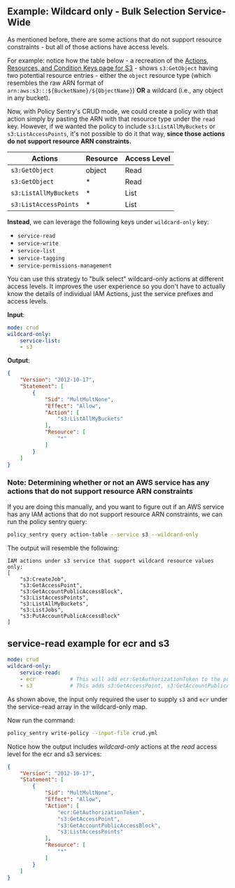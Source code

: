 Example: Wildcard only - Bulk Selection Service-Wide
------------------------------------------------------

As mentioned before, there are some actions that do not support resource constraints - but all of those actions have access levels.

For example: notice how the table below - a recreation of the [Actions, Resources, and Condition Keys page for S3](https://docs.aws.amazon.com/IAM/latest/UserGuide/list_amazons3.html) - shows `s3:GetObject` having two potential resource entries - either the `object` resource type (which resembles the raw ARN format of `arn:aws:s3:::${BucketName}/${ObjectName}`) **OR** a wildcard (i.e., any object in any bucket).

Now, with Policy Sentry's CRUD mode, we could create a policy with that action simply by pasting the ARN with that resource type under the `read` key. However, if we wanted the policy to include `s3:ListAllMyBuckets` or `s3:ListAccessPoints`, it's not possible to do it that way, **since those actions do not support resource ARN constraints.**

| Actions               | Resource | Access Level |
|-----------------------|----------|--------------|
| `s3:GetObject`        | object   | Read         |
| `s3:GetObject`        | *        | Read         |
| `s3:ListAllMyBuckets` | *        | List         |
| `s3:ListAccessPoints` | *        | List         |

**Instead**, we can leverage the following keys under `wildcard-only` key:

* `service-read`
* `service-write`
* `service-list`
* `service-tagging`
* `service-permissions-management`

You can use this strategy to "bulk select" wildcard-only actions at different access levels. It improves the user experience so you don't have to actually know the details of individual IAM Actions, just the service prefixes and access levels.

**Input**:

```yaml
mode: crud
wildcard-only:
    service-list:
    - s3
```

**Output**:

```json
{
    "Version": "2012-10-17",
    "Statement": [
        {
            "Sid": "MultMultNone",
            "Effect": "Allow",
            "Action": [
                "s3:ListAllMyBuckets"
            ],
            "Resource": [
                "*"
            ]
        }
    ]
}
```

### Note: Determining whether or not an AWS service has any actions that do not support resource ARN constraints

If you are doing this manually, and you want to figure out if an AWS service has any IAM actions that do not support resource ARN constraints, we can run the policy sentry query:

```bash
policy_sentry query action-table --service s3 --wildcard-only
```

The output will resemble the following:
```
IAM actions under s3 service that support wildcard resource values only:
[
    "s3:CreateJob",
    "s3:GetAccessPoint",
    "s3:GetAccountPublicAccessBlock",
    "s3:ListAccessPoints",
    "s3:ListAllMyBuckets",
    "s3:ListJobs",
    "s3:PutAccountPublicAccessBlock"
]
```

## service-read example for ecr and s3

```yaml
mode: crud
wildcard-only:
    service-read:
    - ecr           # This will add ecr:GetAuthorizationToken to the policy
    - s3            # This adds s3:GetAccessPoint, s3:GetAccountPublicAccessBlock, s3:ListAccessPoints
```

As shown above, the input only required the user to supply `s3` and `ecr` under the service-read array in the wildcard-only map.

Now run the command:

```bash
policy_sentry write-policy --input-file crud.yml
```

Notice how the output includes *wildcard-only* actions at the *read* access level for the ecr and s3 services:

```json
{
    "Version": "2012-10-17",
    "Statement": [
        {
            "Sid": "MultMultNone",
            "Effect": "Allow",
            "Action": [
                "ecr:GetAuthorizationToken",
                "s3:GetAccessPoint",
                "s3:GetAccountPublicAccessBlock",
                "s3:ListAccessPoints"
            ],
            "Resource": [
                "*"
            ]
        }
    ]
}
```
